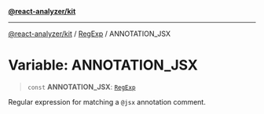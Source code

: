 [**@react-analyzer/kit**](../../../../README.md)

***

[@react-analyzer/kit](../../../../README.md) / [RegExp](../README.md) / ANNOTATION\_JSX

# Variable: ANNOTATION\_JSX

> `const` **ANNOTATION\_JSX**: [`RegExp`](https://developer.mozilla.org/docs/Web/JavaScript/Reference/Global_Objects/RegExp)

Regular expression for matching a `@jsx` annotation comment.
